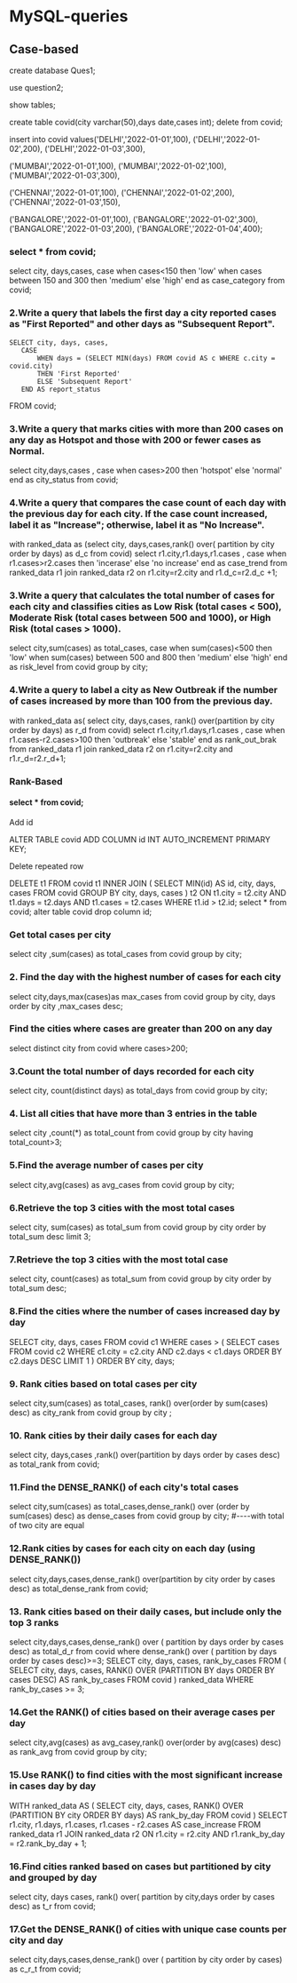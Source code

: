 # MySQL-queries
## Case-based
create database Ques1;

use question2;

show tables;

create table covid(city varchar(50),days date,cases int);
delete from covid;

insert into covid values('DELHI','2022-01-01',100),
('DELHI','2022-01-02',200),
('DELHI','2022-01-03',300),

('MUMBAI','2022-01-01',100),
('MUMBAI','2022-01-02',100),
('MUMBAI','2022-01-03',300),

('CHENNAI','2022-01-01',100),
('CHENNAI','2022-01-02',200),
('CHENNAI','2022-01-03',150),

('BANGALORE','2022-01-01',100),
('BANGALORE','2022-01-02',300),
('BANGALORE','2022-01-03',200),
('BANGALORE','2022-01-04',400);
### select * from covid;
select city, days,cases,
   case 
      when cases<150 then 'low'
      when cases between 150 and 300 then 'medium'
      else 'high'
      end as case_category
      from covid;
 ### 2.Write a query that labels the first day a city reported cases as "First Reported" and other days as "Subsequent Report".
    SELECT city, days, cases,
       CASE
           WHEN days = (SELECT MIN(days) FROM covid AS c WHERE c.city = covid.city)
           THEN 'First Reported'
           ELSE 'Subsequent Report'
       END AS report_status
FROM covid;
### 3.Write a query that marks cities with more than 200 cases on any day as Hotspot and those with 200 or fewer cases as Normal. 
select city,days,cases ,
   case
   when cases>200 then 'hotspot'
   else 'normal'
   end as city_status
   from covid;
###   4.Write a query that compares the case count of each day with the previous day for each city. If the case count increased, label it as "Increase"; otherwise, label it as "No Increase". 


with ranked_data as (select city, days,cases,rank() over( partition by city order by days) as d_c from covid)
select r1.city,r1.days,r1.cases ,
case  when r1.cases>r2.cases then 'incerase'
     else 'no increase'
     end as case_trend
from ranked_data r1 join ranked_data r2 on r1.city=r2.city and r1.d_c=r2.d_c +1;
 ### 3.Write a query that calculates the total number of cases for each city and classifies cities as Low Risk (total cases < 500), Moderate Risk (total cases between 500 and 1000), or High Risk (total cases > 1000). 
select city,sum(cases) as total_cases,
case
  when sum(cases)<500 then 'low'
  when sum(cases) between 500 and 800 then 'medium'
  else 'high'
  end as risk_level
  from covid  group by city;
### 4.Write a query to label a city as New Outbreak if the number of cases increased by more than 100 from the previous day. 
with ranked_data as(
select city, days,cases, rank() over(partition by city order by days) as r_d from covid)
select r1.city,r1.days,r1.cases ,
    case 
        when r1.cases-r2.cases>100 then 'outbreak'
        else 'stable'
        end as rank_out_brak
	from ranked_data r1 join ranked_data r2 
    on r1.city=r2.city and r1.r_d=r2.r_d+1;
### Rank-Based

#### select * from covid;

Add id

ALTER TABLE covid
ADD COLUMN id INT AUTO_INCREMENT PRIMARY KEY;

Delete repeated row

DELETE t1
FROM covid t1
INNER JOIN (
    SELECT MIN(id) AS id, city, days, cases 
    FROM covid
    GROUP BY city, days, cases
) t2 ON t1.city = t2.city AND t1.days = t2.days AND t1.cases = t2.cases
WHERE t1.id > t2.id;
select * from covid;
alter table covid drop column id;

### Get total cases per city
select city ,sum(cases) as total_cases from covid group by city;
### 2. Find the day with the highest number of cases for each city
select city,days,max(cases)as max_cases from covid group by city, days order by city ,max_cases desc;
### Find the cities where cases are greater than 200 on any day
select distinct city from covid where cases>200;
### 3.Count the total number of days recorded for each city
select city, count(distinct days) as total_days from covid group by city;
### 4. List all cities that have more than 3 entries in the table
select city ,count(*) as total_count from covid  group by city having total_count>3;
### 5.Find the average number of cases per city
select city,avg(cases) as avg_cases from covid group by city;
### 6.Retrieve the top 3 cities with the most total cases 
select city, sum(cases) as total_sum from covid group by city order by total_sum desc limit 3;
### 7.Retrieve the top 3 cities with the most total case
select city, count(cases) as total_sum from covid group by city order by total_sum desc;
### 8.Find the cities where the number of cases increased day by day
SELECT city, days, cases
FROM covid c1
WHERE cases > (
    SELECT cases
    FROM covid c2
    WHERE c1.city = c2.city
    AND c2.days < c1.days
    ORDER BY c2.days DESC
    LIMIT 1
)
ORDER BY city, days;
### 9. Rank cities based on total cases per city
select city,sum(cases) as total_cases,
rank() over(order by sum(cases) desc) as city_rank
 from covid group by city ;
 ### 10. Rank cities by their daily cases for each day 
 select city, days,cases ,rank() over(partition by days order by cases desc) as total_rank from covid;
 ### 11.Find the DENSE_RANK() of each city's total cases 
 select city,sum(cases) as total_cases,dense_rank() over (order by sum(cases) desc) as dense_cases from covid group by city; #----with total of two city are equal
 ### 12.Rank cities by cases for each city on each day (using DENSE_RANK()) 
 select city,days,cases,dense_rank() over(partition by city order by cases desc) as total_dense_rank from covid;
 ### 13. Rank cities based on their daily cases, but include only the top 3 ranks 
 select city,days,cases,dense_rank() over ( partition by days order by cases desc) as total_d_r from covid where  dense_rank() over ( partition by days order by cases desc)>=3;
SELECT city, days, cases, rank_by_cases
FROM (
    SELECT city, days, cases,
           RANK() OVER (PARTITION BY days ORDER BY cases DESC) AS rank_by_cases
    FROM covid
) ranked_data
WHERE rank_by_cases >= 3;
### 14.Get the RANK() of cities based on their average cases per day 
select city,avg(cases) as avg_casey,rank() over(order by avg(cases) desc) as rank_avg from covid group by city; 
### 15.Use RANK() to find cities with the most significant increase in cases day by day 
WITH ranked_data AS (
    SELECT city, days, cases,
           RANK() OVER (PARTITION BY city ORDER BY days) AS rank_by_day
    FROM covid
)
SELECT r1.city, r1.days, r1.cases,
       r1.cases - r2.cases AS case_increase
FROM ranked_data r1
JOIN ranked_data r2
ON r1.city = r2.city AND r1.rank_by_day = r2.rank_by_day + 1;
### 16.Find cities ranked based on cases but partitioned by city and grouped by day 
select city, days cases, rank() over( partition by city,days order by cases desc) as t_r from covid;
### 17.Get the DENSE_RANK() of cities with unique case counts per city and day 
select city,days,cases,dense_rank() over ( partition by city order by cases) as c_r_t from covid;


    
